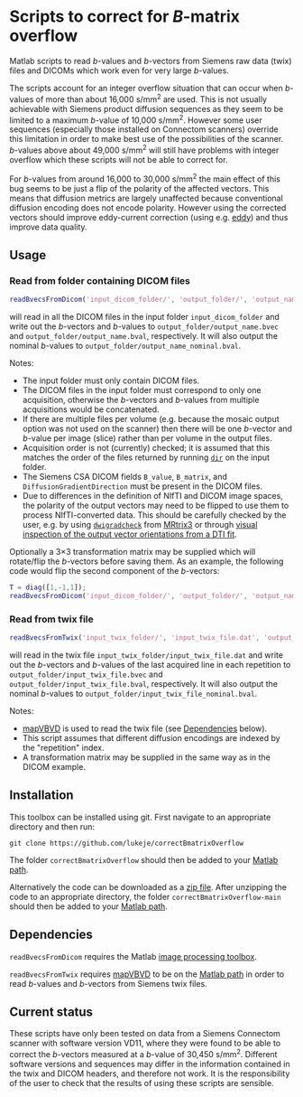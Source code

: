 # Scripts to correct for *B*-matrix overflow
Matlab scripts to read *b*-values and *b*-vectors from Siemens raw data (twix) files and DICOMs which work even for very large *b*-values.

The scripts account for an integer overflow situation that can occur when *b*-values of more than about 16,000 s/mm<sup>2</sup> are used.
This is not usually achievable with Siemens product diffusion sequences as they seem to be limited to a maximum *b*-value of 10,000 s/mm<sup>2</sup>.
However some user sequences (especially those installed on Connectom scanners) override this limitation in order to make best use of the possibilities of the scanner.
*b*-values above about 49,000 s/mm<sup>2</sup> will still have problems with integer overflow which these scripts will not be able to correct for.

For *b*-values from around 16,000 to 30,000 s/mm<sup>2</sup> the main effect of this bug seems to be just a flip of the polarity of the affected vectors.
This means that diffusion metrics are largely unaffected because conventional diffusion encoding does not encode polarity.
However using the corrected vectors should improve eddy-current correction (using e.g. [eddy](https://fsl.fmrib.ox.ac.uk/fsl/fslwiki/eddy)) and thus improve data quality.

## Usage
### Read from folder containing DICOM files
```matlab
readBvecsFromDicom('input_dicom_folder/', 'output_folder/', 'output_name');
```
will read in all the DICOM files in the input folder `input_dicom_folder` and write out the *b*-vectors and *b*-values to `output_folder/output_name.bvec` and `output_folder/output_name.bval`, respectively.
It will also output the nominal *b*-values to `output_folder/output_name_nominal.bval`.

Notes:
- The input folder must only contain DICOM files. 
- The DICOM files in the input folder must correspond to only one acquisition, otherwise the *b*-vectors and *b*-values from multiple acquisitions would be concatenated.
- If there are multiple files per volume (e.g. because the mosaic output option was not used on the scanner) then there will be one *b*-vector and *b*-value per image (slice) rather than per volume in the output files.
- Acquisition order is not (currently) checked; it is assumed that this matches the order of the files returned by running [`dir`](https://mathworks.com/help/matlab/ref/dir.html) on the input folder.
- The Siemens CSA DICOM fields `B_value`, `B_matrix`, and `DiffusionGradientDirection` must be present in the DICOM files.
- Due to differences in the definition of NIfTI and DICOM image spaces, the polarity of the output vectors may need to be flipped to use them to process NIfTI-converted data. This should be carefully checked by the user, e.g. by using [`dwigradcheck`](https://mrtrix.readthedocs.io/en/latest/reference/commands/dwigradcheck.html) from [MRtrix3](https://mrtrix.readthedocs.io/en/latest/index.html) or through [visual inspection of the output vector orientations from a DTI fit](http://camino.cs.ucl.ac.uk/index.php?n=Tutorials.DTI#dt_fit).

Optionally a 3×3 transformation matrix may be supplied which will rotate/flip the *b*-vectors before saving them.
As an example, the following code would flip the second component of the *b*-vectors:
```matlab
T = diag([1,-1,1]);
readBvecsFromDicom('input_dicom_folder/', 'output_folder/', 'output_name', T);
```

### Read from twix file
```matlab
readBvecsFromTwix('input_twix_folder/', 'input_twix_file.dat', 'output_folder/');
```
will read in the twix file `input_twix_folder/input_twix_file.dat` and write out the *b*-vectors and *b*-values of the last acquired line in each repetition to `output_folder/input_twix_file.bvec` and `output_folder/input_twix_file.bval`, respectively.
It will also output the nominal *b*-values to `output_folder/input_twix_file_nominal.bval`.

Notes:
- [mapVBVD](https://github.com/pehses/mapVBVD) is used to read the twix file (see [Dependencies](#dependencies) below).
- This script assumes that different diffusion encodings are indexed by the "repetition" index.
- A transformation matrix may be supplied in the same way as in the DICOM example.

## Installation
This toolbox can be installed using git. 
First navigate to an appropriate directory and then run:
```
git clone https://github.com/lukeje/correctBmatrixOverflow
```
The folder `correctBmatrixOverflow` should then be added to your [Matlab path](https://mathworks.com/help/matlab/matlab_env/add-remove-or-reorder-folders-on-the-search-path.html).

Alternatively the code can be downloaded as a [zip file](https://github.com/lukeje/correctBmatrixOverflow/archive/refs/heads/main.zip).
After unzipping the code to an appropriate directory, the folder `correctBmatrixOverflow-main` should then be added to your [Matlab path](https://mathworks.com/help/matlab/matlab_env/add-remove-or-reorder-folders-on-the-search-path.html).

## Dependencies
`readBvecsFromDicom` requires the Matlab [image processing toolbox](https://mathworks.com/help/images/index.html).

`readBvecsFromTwix` requires [mapVBVD](https://github.com/pehses/mapVBVD) to be on the [Matlab path](https://mathworks.com/help/matlab/matlab_env/add-remove-or-reorder-folders-on-the-search-path.html) in order to read *b*-values and *b*-vectors from Siemens twix files.

## Current status
These scripts have only been tested on data from a Siemens Connectom scanner with software version VD11, where they were found to be able to correct the *b*-vectors measured at a *b*-value of 30,450 s/mm<sup>2</sup>.
Different software versions and sequences may differ in the information contained in the twix and DICOM headers, and therefore not work.
It is the responsibility of the user to check that the results of using these scripts are sensible.
